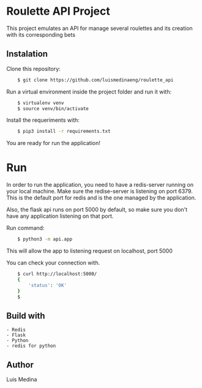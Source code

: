 # Roulette API Project

This project emulates an API for manage several roulettes and its creation with its corresponding bets

## Instalation

Clone this repository:
```bash
	$ git clone https://github.com/luismedinaeng/roulette_api
```

Run a virtual environment inside the project folder and run it with:
```bash
	$ virtualenv venv
	$ source venv/bin/activate
```

Install the requeriments with:
```bash
	$ pip3 install -r requirements.txt
```

You are ready for run the application!

# Run

In order to run the application, you need to have a redis-server running on your local machine. Make sure the redise-server is listening on port 6379. This is the default port for redis and is the one managed by the application.

Also, the flask api runs on port 5000 by default, so make sure you don't have any application listening on that port.

Run command:
```bash
	$ python3 -m api.app
```

This will allow the app to listening request on localhost, port 5000

You can check your connection with.
```bash
	$ curl http://localhost:5000/
	{
		'status': 'OK'
	}
	$
```

## Build with

	- Redis
	- Flask
	- Python
	- redis for python


## Author

Luis Medina
